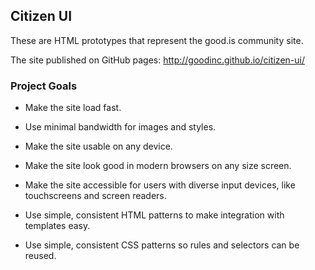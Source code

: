 ## Citizen UI

These are HTML prototypes that represent the good.is community site.

The site published on GitHub pages:
<http://goodinc.github.io/citizen-ui/>

### Project Goals

* Make the site load fast.

* Use minimal bandwidth for images and styles.

* Make the site usable on any device.

* Make the site look good in modern browsers on any size screen.

* Make the site accessible for users with diverse input devices, like touchscreens and screen readers.

* Use simple, consistent HTML patterns to make integration with templates easy.

* Use simple, consistent CSS patterns so rules and selectors can be reused.
